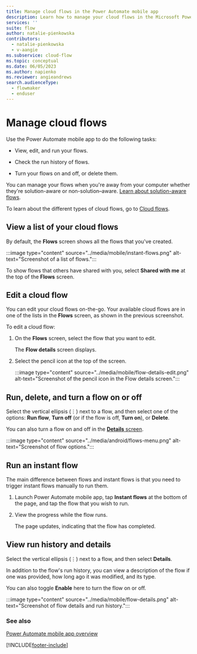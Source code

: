 ```yaml
---
title: Manage cloud flows in the Power Automate mobile app
description: Learn how to manage your cloud flows in the Microsoft Power Automate mobile app.
services: ''
suite: flow
author: natalie-pienkowska
contributors:
  - natalie-pienkowska
  - v-aangie
ms.subservice: cloud-flow
ms.topic: conceptual
ms.date: 06/05/2023
ms.author: napienko
ms.reviewer: angieandrews
search.audienceType: 
  - flowmaker
  - enduser
---
```


# Manage cloud flows

Use the Power Automate mobile app to do the following tasks:

- View, edit, and run your flows.

- Check the run history of flows.

- Turn your flows on and off, or delete them.

You can manage your flows when you're away from your computer whether they're solution-aware or non-solution&ndash;aware. [Learn about solution-aware flows](../overview-solution-flows.md).

To learn about the different types of cloud flows, go to [Cloud flows](/power-automate/flow-types#cloud-flows).

## View a list of your cloud flows

By default, the **Flows** screen shows all the flows that you've created.

:::image type="content" source="../media/mobile/instant-flows.png" alt-text="Screenshot of a list of flows.":::

To show flows that others have shared with you, select **Shared with me** at the top of the **Flows** screen.

## Edit a cloud flow

You can edit your cloud flows on-the-go. Your available cloud flows are in one of the lists in the **Flows** screen, as shown in the previous screenshot.

To edit a cloud flow:

1. On the **Flows** screen, select the flow that you want to edit.

    The **Flow details** screen displays.

1. Select the pencil icon at the top of the screen.

    :::image type="content" source="../media/mobile/flow-details-edit.png" alt-text="Screenshot of the pencil icon in the Flow details screen.":::

## Run, delete, and turn a flow on or off

Select the vertical ellipsis (&vellip;) next to a flow, and then select one of the options: **Run flow**, **Turn off** (or if the flow is off, **Turn on**), or **Delete**.

You can also turn a flow on and off in the [**Details** screen](#view-run-history-and-details).

:::image type="content" source="../media/android/flows-menu.png" alt-text="Screenshot of flow options.":::

## Run an instant flow

The main difference between flows and instant flows is that you need to trigger instant flows manually to run them.

1. Launch Power Automate mobile app, tap **Instant flows** at the bottom of the page, and tap the flow that you wish to run.  
1. View the progress while the flow runs.

    The page updates, indicating that the flow has completed.  

## View run history and details

Select the vertical ellipsis (&vellip;) next to a flow, and then select **Details**.

In addition to the flow's run history, you can view a description of the flow if one was provided, how long ago it was modified, and its type.

You can also toggle **Enable** here to turn the flow on or off.

:::image type="content" source="../media/mobile/flow-details.png" alt-text="Screenshot of flow details and run history.":::

### See also

[Power Automate mobile app overview](overview-mobile.md)

[!INCLUDE[footer-include](../includes/footer-banner.md)]
